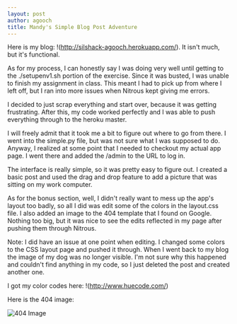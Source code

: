 ```yaml
---
layout: post
author: agooch
title: Mandy's Simple Blog Post Adventure
---
```


Here is my blog: !(http://silshack-agooch.herokuapp.com/). It isn't much, but it's functional. 

As for my process, I can honestly say I was doing very well until getting to the ./setupenv1.sh portion of the exercise. Since it was busted, I was unable to finish my assignment in class. This meant I had to pick up from where I left off, but I ran into more issues when Nitrous kept giving me errors. 

I decided to just scrap everything and start over, because it was getting frustrating. After this, my code worked perfectly and I was able to push everything through to the heroku master. 

I will freely admit that it took me a bit to figure out where to go from there. I went into the simple.py file, but was not sure what I was supposed to do. Anyway, I realized at some point that I needed to checkout my actual app page. I went there and added the /admin to the URL to log in. 

The interface is really simple, so it was pretty easy to figure out. I created a basic post and used the drag and drop feature to add a picture that was sitting on my work computer. 

As for the bonus section, well, I didn't really want to mess up the app's layout too badly, so all I did was edit some of the colors in the layout.css file. I also added an image to the 404 template that I found on Google. Nothing too big, but it was nice to see the edits reflected in my page after pushing them through Nitrous. 

Note: I did have an issue at one point when editing. I changed some colors to the CSS layout page and pushed it through. When I went back to my blog the image of my dog was no longer visible. I'm not sure why this happened and couldn't find anything in my code, so I just deleted the post and created another one. 

I got my color codes here: !(http://www.huecode.com/)

Here is the 404 image:

![404 Image](http://i.imgur.com/4foYoqY.jpg)
